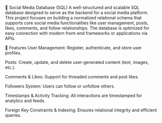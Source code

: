 📱 Social Media Database (SQL)
A well-structured and scalable SQL database designed to serve as the backend for a social media platform. This project focuses on building a normalized relational schema that supports core social media functionalities like user management, posts, likes, comments, and follow relationships. The database is optimized for easy connection with modern front-end frameworks or applications via APIs.

🚀 Features
User Management: Register, authenticate, and store user profiles.

Posts: Create, update, and delete user-generated content (text, images, etc.).

Comments & Likes: Support for threaded comments and post likes.

Followers System: Users can follow or unfollow others.

Timestamps & Activity Tracking: All interactions are timestamped for analytics and feeds.

Foreign Key Constraints & Indexing: Ensures relational integrity and efficient queries.


